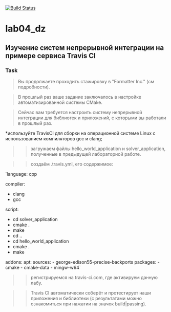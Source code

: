 [![Build Status](https://www.travis-ci.com/Solomatin-Sergey/lab04_dz.svg?branch=main)](https://www.travis-ci.com/Solomatin-Sergey/lab04_dz)
# lab04_dz
## Изучение систем непрерывной интеграции на примере сервиса Travis CI    
### Task 
> Вы продолжаете проходить стажировку в "Formatter Inc." (см подробности).

> В прошлый раз ваше задание заключалось в настройке автоматизированной системы CMake.

> Сейчас вам требуется настроить систему непрерывной интеграции для библиотек и приложений, с которыми вы работали в прошлый раз. 

*используйте TravisCI для сборки на операционной системе Linux с использованием компиляторов gcc и clang;

>> загружаем файлы hello_world_application и solver_application, полученные в предыдущей лабораторной работе.

>> создаём .travis.yml, его содержимое:

`language: cpp

compiler:
  - clang
  - gcc

script:
- cd solver_application
- cmake .
- make
- cd ..
- cd hello_world_application
- cmake .
- make

addons:
  apt:
    sources:
      - george-edison55-precise-backports
    packages:
      - cmake
      - cmake-data
      - mingw-w64`
      
 >> регистрируемся на travis-ci.com, где активируем данную лабу.

>> Travis CI автоматически соберёт и протестирует наши приложения и библиотеки (с результатами можно ознакомиться при нажатии на значок build|passing).



